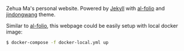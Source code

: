 Zehua Ma's personal website. Powered by <a href="http://jekyllrb.com/" target="_blank">Jekyll</a> with <a href="https://github.com/alshedivat/al-folio">al-folio</a> and <a href="https://github.com/jindongwang/jindongwang.github.io">jindongwang</a> theme.


Similar to <a href="https://github.com/alshedivat/al-folio">al-folio</a>, this webpage could be easily setup with local docker image:
```bash
$ docker-compose -f docker-local.yml up
```

